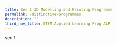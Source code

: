 ```yaml
---
title: Sec 1 3D Modelling and Printing Programme
permalink: /distinctive-programmes
description: ""
third_nav_title: STEM Applied Learning Prog ALP
---
```

sec 1